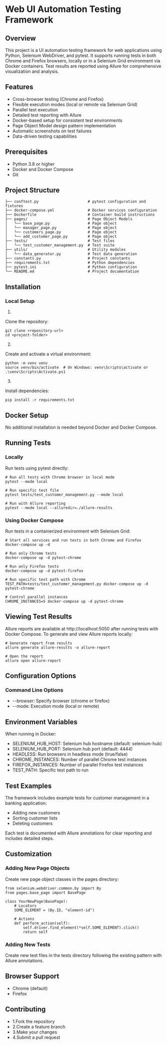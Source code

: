 # Web UI Automation Testing Framework
## Overview
This project is a UI automation testing framework for web applications using Python, Selenium WebDriver, and pytest. It supports running tests in both Chrome and Firefox browsers, locally or in a Selenium Grid environment via Docker containers. Test results are reported using Allure for comprehensive visualization and analysis.
## Features
- Cross-browser testing (Chrome and Firefox)
- Flexible execution modes (local or remote via Selenium Grid)
- Parallel test execution
- Detailed test reporting with Allure
- Docker-based setup for consistent test environments
- Page Object Model design pattern implementation
- Automatic screenshots on test failures
- Data-driven testing capabilities

## Prerequisites
- Python 3.8 or higher
- Docker and Docker Compose
- Git

## Project Structure
```
├── conftest.py                      # pytest configuration and fixtures
├── docker-compose.yml               # Docker services configuration
├── Dockerfile                       # Container build instructions
├── pages/                           # Page Object Models
│   └── base_page.py                 # Page object
│   └── manager_page.py              # Page object
│   └── customers_page.py            # Page object
│   └── add_customer_page.py         # Page object
├── tests/                           # Test files
│   └── test_customer_management.py  # Test suite
├── utils/                           # Utility modules
│   └── data_generator.py            # Test data generation
├── constants.py                     # Project constants
├── requirements.txt                 # Python dependencies
├── pytest.ini                       # Python configuration
└── README.md                        # Project documentation
```

## Installation
### Local Setup

1.
Clone the repository:
```
git clone <repository-url>
cd <project-folder>
```
2.
Create and activate a virtual environment:
```
python -m venv venv
source venv/bin/activate  # On Windows: venv\Scripts\activate or .\venv\Scripts\Activate.ps1
```
3.
Install dependencies:
```
pip install -r requirements.txt
```
## Docker Setup
No additional installation is needed beyond Docker and Docker Compose.
## Running Tests
### Locally
Run tests using pytest directly:
```
# Run all tests with Chrome browser in local mode
pytest --mode local

# Run specific test file
pytest tests/test_customer_management.py --mode local

# Run with Allure reporting
pytest --mode local --alluredir=./allure-results
```
### Using Docker Compose
Run tests in a containerized environment with Selenium Grid:
```
# Start all services and run tests in both Chrome and Firefox
docker-compose up -d

# Run only Chrome tests
docker-compose up -d pytest-chrome

# Run only Firefox tests
docker-compose up -d pytest-firefox

# Run specific test path with Chrome
TEST_PATH=tests/test_customer_management.py docker-compose up -d pytest-chrome

# Control parallel instances
CHROME_INSTANCES=5 docker-compose up -d pytest-chrome
```
## Viewing Test Results
Allure reports are available at http://localhost:5050 after running tests with Docker Compose.
To generate and view Allure reports locally:
```
# Generate report from results
allure generate allure-results -o allure-report

# Open the report
allure open allure-report
```

## Configuration Options
### Command Line Options

- --browser: Specify browser (chrome or firefox)
- --mode: Execution mode (local or remote)

## Environment Variables
When running in Docker:

- SELENIUM_HUB_HOST: Selenium hub hostname (default: selenium-hub)
- SELENIUM_HUB_PORT: Selenium hub port (default: 4444)
- HEADLESS: Run browsers in headless mode (true/false)
- CHROME_INSTANCES: Number of parallel Chrome test instances
- FIREFOX_INSTANCES: Number of parallel Firefox test instances
- TEST_PATH: Specific test path to run

## Test Examples
The framework includes example tests for customer management in a banking application:

- Adding new customers
- Sorting customer lists
- Deleting customers

Each test is documented with Allure annotations for clear reporting and includes detailed steps.
## Customization
### Adding New Page Objects
Create new page object classes in the pages directory:
```
from selenium.webdriver.common.by import By
from pages.base_page import BasePage

class YourNewPage(BasePage):
    # Locators
    SOME_ELEMENT = (By.ID, "element-id")
    
    # Actions
    def perform_action(self):
        self.driver.find_element(*self.SOME_ELEMENT).click()
        return self

```

### Adding New Tests
Create new test files in the tests directory following the existing pattern with Allure annotations.
## Browser Support

- Chrome (default)
- Firefox

## Contributing

- 1.Fork the repository
- 2.Create a feature branch
- 3.Make your changes
- 4.Submit a pull request






































